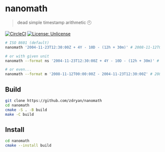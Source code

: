 # nanomath
> dead simple timestamp arithmetic :clock10:

[![CircleCI](https://dl.circleci.com/status-badge/img/gh/zdryan/nanomath/tree/main.svg?style=shield)](https://dl.circleci.com/status-badge/redirect/gh/zdryan/nanomath/tree/main)
[![License: Unlicense](https://img.shields.io/badge/license-Unlicense-blue.svg)]()

```bash
# ISO 8601 (default)
nanomath '2004-11-23T12:30:00Z + 4Y - 10D - (12h + 30m)' # 2008-11-12T00:00:00Z

# or with given unit
nanomath --format ns '2004-11-23T12:30:00Z + 4Y - 10D - (12h + 30m)' # 1226448000000000000ns

# or even...
nanomath --format m '2008-11-12T00:00:00Z - 2004-11-23T12:30:00Z' # 2087250m
```

## Build
```bash
git clone https://github.com/zdryan/nanomath
cd nanomath
cmake -S . -B build
make -C build
```

## Install
```bash
cd nanomath
cmake --install build
```
